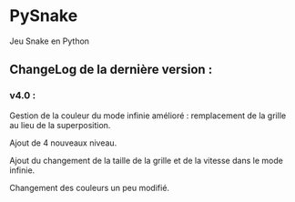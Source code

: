 # PySnake
Jeu Snake en Python


## ChangeLog de la dernière version :
### v4.0 :

Gestion de la couleur du mode infinie amélioré : remplacement de la grille au lieu de la superposition.

Ajout de 4 nouveaux niveau.

Ajout du changement de la taille de la grille et de la vitesse dans le mode infinie.

Changement des couleurs un peu modifié.
